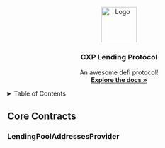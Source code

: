 <!-- PROJECT LOGO -->
<br />
<div align="center">
  <a href="https://github.com/othneildrew/Best-README-Template">
    <img src="images/logo.png" alt="Logo" width="80" height="80">
  </a>

  <h3 align="center">CXP Lending Protocol</h3>

  <p align="center">
    An awesome defi protocol!
    <br />
    <a href="https://github.com/othneildrew/Best-README-Template"><strong>Explore the docs »</strong></a>
    <br />
  </p>
</div>

<!-- TABLE OF CONTENTS -->
<details>
  <summary>Table of Contents</summary>
  <ol>
    <li>
      <a href="#core-contracts">Core Contracts</a>
      <ul>
        <li><a href="#lendingpooladdressesprovider">LendingPoolAddressesProvider</a></li>
      </ul>
      <ul>
        <li><a href="#built-with">LendingPoolAddressesProviderRegistry</a></li>
      </ul>
      <ul>
        <li><a href="#built-with">LendingPool</a></li>
      </ul>
      <ul>
        <li><a href="#built-with">LendingPoolCollateralManager</a></li>
      </ul>
      <ul>
        <li><a href="#built-with">LendingPoolConfigurator</a></li>
      </ul>
      <ul>
        <li><a href="#built-with">LendingRateOracle</a></li>
      </ul>
      <ul>
        <li><a href="#built-with">PriceOracle</a></li>
      </ul>
      <ul>
        <li><a href="#built-with">PoolAdmin</a></li>
      </ul>
      <ul>
        <li><a href="#built-with">EmergencyAdmin</a></li>
      </ul>
      <ul>
        <li><a href="#built-with">ProtocolDataProvider</a></li>
      </ul>
      <ul>
        <li><a href="#built-with">WETHGateway</a></li>
      </ul>
    </li>
  </ol>
</details>

<!-- CORE CONTRACTS -->

## Core Contracts

### LendingPoolAddressesProvider
